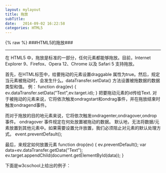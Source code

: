 ```yaml
---
layout: mylayout
title: 拖放
subTitle: 
date:   2014-09-02 16:22:58
categories: HTML5
---
```


{% raw %}
###HTML5的拖放###
***
在 HTML5 中，拖放是标准的一部分，任何元素都能够拖放。目前，Internet Explorer 9、Firefox、Opera 12、Chrome 以及 Safari 5 支持拖放。

首先，在HTML标签中，给要拖动的元素设置draggable 属性为true。然后，规定当元素被拖动时，会发生什么。dataTransfer.setData() 方法设置被拖数据的数据类型和值。
例：
	function drag(ev)
	{
	ev.dataTransfer.setData("Text",ev.target.id);
	}
把要拖动元素的id传给Text.
对于被拖动的元素来说，它将依次触发ondragstart和ondrag事件，并在拖放结束时触发ondragend事件。

而对于拖放的目的地元素来说，它将依次触发ondragenter,ondragover,ondrop事件。
ondragover 事件规定在何处放置被拖动的数据。
默认地，无法将数据/元素放置到其他元素中。如果需要设置允许放置，我们必须阻止对元素的默认处理方式。
   event.preventDefault();

最后，来规定如何放置元素
  function drop(ev)
	{
	ev.preventDefault();
	var data=ev.dataTransfer.getData("Text");
	ev.target.appendChild(document.getElementById(data));
	}

下面是w3cschool上给出的例子：
	<!DOCTYPE HTML>
	<html>
	<head>
	<script type="text/javascript">
	function allowDrop(ev)
	{
	ev.preventDefault();
	}

	function drag(ev)
	{
	ev.dataTransfer.setData("Text",ev.target.id);
	}

	function drop(ev)
	{
	ev.preventDefault();
	var data=ev.dataTransfer.getData("Text");
	ev.target.appendChild(document.getElementById(data));
	}
	</script>
	</head>
	<body>

	<div id="div1" ondrop="drop(event)"
	ondragover="allowDrop(event)"></div>
	<img id="drag1" src="img_logo.gif" draggable="true"
	ondragstart="drag(event)" width="336" height="69" />

	</body>
	</html>
{% endraw %}

